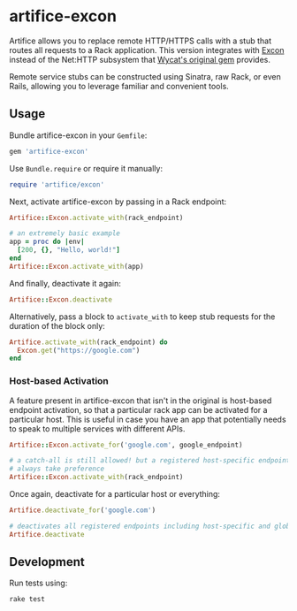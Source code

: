 artifice-excon
==============

Artifice allows you to replace remote HTTP/HTTPS calls with a stub that routes
all requests to a Rack application. This version integrates with
[Excon](https://github.com/geemus/excon) instead of the Net:HTTP subsystem that
[Wycat's original gem](https://github.com/wycats/artifice) provides.

Remote service stubs can be constructed using Sinatra, raw Rack, or even Rails,
allowing you to leverage familiar and convenient tools.

Usage
-----

Bundle artifice-excon in your `Gemfile`:

``` ruby
gem 'artifice-excon'
```

Use `Bundle.require` or require it manually:

``` ruby
require 'artifice/excon'
```

Next, activate artifice-excon by passing in a Rack endpoint:

``` ruby
Artifice::Excon.activate_with(rack_endpoint)

# an extremely basic example
app = proc do |env|
  [200, {}, "Hello, world!"]
end
Artifice::Excon.activate_with(app)
```

And finally, deactivate it again:

``` ruby
Artifice::Excon.deactivate
```

Alternatively, pass a block to `activate_with` to keep stub requests for the duration of the block only:


``` ruby
Artifice.activate_with(rack_endpoint) do
  Excon.get("https://google.com")
end
```

### Host-based Activation

A feature present in artifice-excon that isn't in the original is host-based
endpoint activation, so that a particular rack app can be activated for a
particular host. This is useful in case you have an app that potentially needs
to speak to multiple services with different APIs.

``` ruby
Artifice::Excon.activate_for('google.com', google_endpoint)

# a catch-all is still allowed! but a registered host-specific endpoint will
# always take preference
Artifice::Excon.activate_with(rack_endpoint)
```

Once again, deactivate for a particular host or everything:

``` ruby
Artifice.deactivate_for('google.com')

# deactivates all registered endpoints including host-specific and global
Artifice.deactivate
```

Development
-----------

Run tests using:

```
rake test
```
